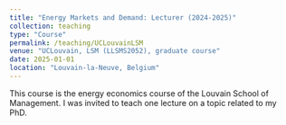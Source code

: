 ```yaml
---
title: "Energy Markets and Demand: Lecturer (2024-2025)"
collection: teaching
type: "Course"
permalink: /teaching/UCLouvainLSM
venue: "UCLouvain, LSM (LLSMS2052), graduate course"
date: 2025-01-01
location: "Louvain-la-Neuve, Belgium"
---
```


This course is the energy economics course of the Louvain School of Management. I was invited to teach one lecture on a topic related to my PhD.
